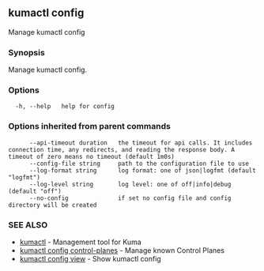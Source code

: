 ## kumactl config

Manage kumactl config

### Synopsis

Manage kumactl config.

### Options

```
  -h, --help   help for config
```

### Options inherited from parent commands

```
      --api-timeout duration   the timeout for api calls. It includes connection time, any redirects, and reading the response body. A timeout of zero means no timeout (default 1m0s)
      --config-file string     path to the configuration file to use
      --log-format string      log format: one of json|logfmt (default "logfmt")
      --log-level string       log level: one of off|info|debug (default "off")
      --no-config              if set no config file and config directory will be created
```

### SEE ALSO

* [kumactl](kumactl.md)	 - Management tool for Kuma
* [kumactl config control-planes](kumactl_config_control-planes.md)	 - Manage known Control Planes
* [kumactl config view](kumactl_config_view.md)	 - Show kumactl config

